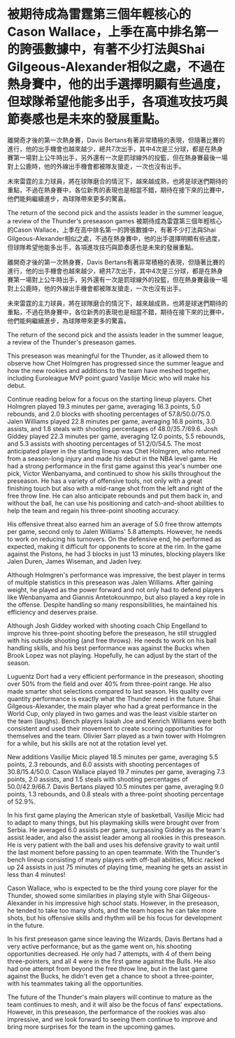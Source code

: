 #  被期待成為雷霆第三個年輕核心的Cason Wallace，上季在高中排名第一的誇張數據中，有著不少打法與Shai Gilgeous-Alexander相似之處，不過在熱身賽中，他的出手選擇明顯有些過度，但球隊希望他能多出手，各項進攻技巧與節奏感也是未來的發展重點。

 離開奇才後的第一次熱身賽，Davis Bertans有著非常積極的表現，但隨著比賽的進行，他的出手機會也越來越少，總共7次出手，其中4次是三分球，都是在熱身賽第一場對上公牛時出手，另外還有一次是罰球線外的投籃，但在熱身賽最後一場對上公鹿時，他的外線出手機會都被隊友搶走，一次也沒有出手。

 未來雷霆的主力球員，將在球隊磨合的情況下，越來越成熟，也將是球迷們期待的重點，不過在熱身賽中，各位新秀的表現也是相當不錯，期待在接下來的比賽中，他們能夠繼續進步，為球隊帶來更多的驚喜。

The return of the second pick and the assists leader in the summer league, a review of the Thunder's preseason games 
  被期待成為雷霆第三個年輕核心的Cason Wallace，上季在高中排名第一的誇張數據中，有著不少打法與Shai Gilgeous-Alexander相似之處，不過在熱身賽中，他的出手選擇明顯有些過度，但球隊希望他能多出手，各項進攻技巧與節奏感也是未來的發展重點。

 離開奇才後的第一次熱身賽，Davis Bertans有著非常積極的表現，但隨著比賽的進行，他的出手機會也越來越少，總共7次出手，其中4次是三分球，都是在熱身賽第一場對上公牛時出手，另外還有一次是罰球線外的投籃，但在熱身賽最後一場對上公鹿時，他的外線出手機會都被隊友搶走，一次也沒有出手。

 未來雷霆的主力球員，將在球隊磨合的情況下，越來越成熟，也將是球迷們期待的重點，不過在熱身賽中，各位新秀的表現也是相當不錯，期待在接下來的比賽中，他們能夠繼續進步，為球隊帶來更多的驚喜。

The return of the second pick and the assists leader in the summer league, a review of the Thunder's preseason games.

This preseason was meaningful for the Thunder, as it allowed them to observe how Chet Holmgren has progressed since the summer league and how the new rookies and additions to the team have meshed together, including Euroleague MVP point guard Vasilije Micic who will make his debut.

Continue reading below for a focus on the starting lineup players. Chet Holmgren played 19.3 minutes per game, averaging 16.3 points, 5.0 rebounds, and 2.0 blocks with shooting percentages of 57.8/50.0/75.0. Jalen Williams played 22.8 minutes per game, averaging 16.8 points, 3.0 assists, and 1.8 steals with shooting percentages of 48.0/35.7/69.6. Josh Giddey played 22.3 minutes per game, averaging 12.0 points, 5.5 rebounds, and 5.3 assists with shooting percentages of 51.2/0/54.5. The most anticipated player in the starting lineup was Chet Holmgren, who returned from a season-long injury and made his debut in the NBA level game. He had a strong performance in the first game against this year's number one pick, Victor Wenbanyama, and continued to show his skills throughout the preseason. He has a variety of offensive tools, not only with a great finishing touch but also with a mid-range shot from the left and right of the free throw line. He can also anticipate rebounds and put them back in, and without the ball, he can use his positioning and catch-and-shoot abilities to help the team and regain his three-point shooting accuracy.

His offensive threat also earned him an average of 5.0 free throw attempts per game, second only to Jalen Williams' 5.8 attempts. However, he needs to work on reducing his turnovers. On the defensive end, he performed as expected, making it difficult for opponents to score at the rim. In the game against the Pistons, he had 3 blocks in just 13 minutes, blocking players like Jalen Duren, James Wiseman, and Jaden Ivey.

Although Holmgren's performance was impressive, the best player in terms of multiple statistics in this preseason was Jalen Williams. After gaining weight, he played as the power forward and not only had to defend players like Wenbanyama and Giannis Antetokounmpo, but also played a key role in the offense. Despite handling so many responsibilities, he maintained his efficiency and deserves praise.

Although Josh Giddey worked with shooting coach Chip Engelland to improve his three-point shooting before the preseason, he still struggled with his outside shooting (and free throws). He needs to work on his ball handling skills, and his best performance was against the Bucks when Brook Lopez was not playing. Hopefully, he can adjust by the start of the season.

Luguentz Dort had a very efficient performance in the preseason, shooting over 50% from the field and over 40% from three-point range. He also made smarter shot selections compared to last season. His quality over quantity performance is exactly what the Thunder need in the future. Shai Gilgeous-Alexander, the main player who had a great performance in the World Cup, only played in two games and was the least visible starter on the team (laughs). Bench players Isaiah Joe and Kenrich Williams were both consistent and used their movement to create scoring opportunities for themselves and the team. Olivier Sarr played as a twin tower with Holmgren for a while, but his skills are not at the rotation level yet.

New additions Vasilije Micic played 18.5 minutes per game, averaging 5.5 points, 2.3 rebounds, and 6.0 assists with shooting percentages of 30.8/15.4/50.0. Cason Wallace played 19.7 minutes per game, averaging 7.3 points, 2.0 assists, and 1.5 steals with shooting percentages of 50.0/42.9/66.7. Davis Bertans played 10.5 minutes per game, averaging 9.0 points, 1.3 rebounds, and 0.8 steals with a three-point shooting percentage of 52.9%.

In his first game playing the American style of basketball, Vasilije Micic had to adapt to many things, but his playmaking skills were brought over from Serbia. He averaged 6.0 assists per game, surpassing Giddey as the team's assist leader, and also the assist leader among all rookies in this preseason. He is very patient with the ball and uses his defensive gravity to wait until the last moment before passing to an open teammate. With the Thunder's bench lineup consisting of many players with off-ball abilities, Micic racked up 24 assists in just 75 minutes of playing time, meaning he gets an assist in less than 4 minutes!

Cason Wallace, who is expected to be the third young core player for the Thunder, showed some similarities in playing style with Shai Gilgeous-Alexander in his impressive high school stats. However, in the preseason, he tended to take too many shots, and the team hopes he can take more shots, but his offensive skills and rhythm will be his focus for development in the future.

In his first preseason game since leaving the Wizards, Davis Bertans had a very active performance, but as the game went on, his shooting opportunities decreased. He only had 7 attempts, with 4 of them being three-pointers, and all 4 were in the first game against the Bulls. He also had one attempt from beyond the free throw line, but in the last game against the Bucks, he didn't even get a chance to shoot a three-pointer, with his teammates taking all the opportunities.

The future of the Thunder's main players will continue to mature as the team continues to mesh, and it will also be the focus of fans' expectations. However, in this preseason, the performance of the rookies was also impressive, and we look forward to seeing them continue to improve and bring more surprises for the team in the upcoming games.